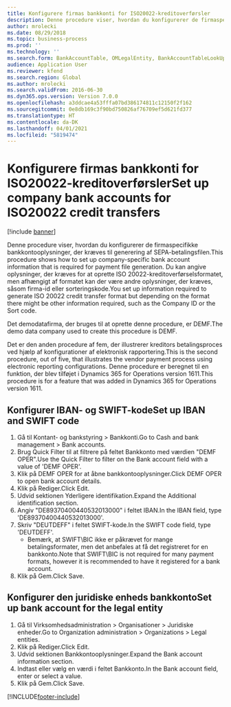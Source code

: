 ```yaml
---
title: Konfigurere firmas bankkonti for ISO20022-kreditoverførsler
description: Denne procedure viser, hvordan du konfigurerer de firmaspecifikke bankkontooplysninger, der kræves til generering af SEPA-betalingsfilen.
author: mrolecki
ms.date: 08/29/2018
ms.topic: business-process
ms.prod: ''
ms.technology: ''
ms.search.form: BankAccountTable, OMLegalEntity, BankAccountTableLookUp
audience: Application User
ms.reviewer: kfend
ms.search.region: Global
ms.author: mrolecki
ms.search.validFrom: 2016-06-30
ms.dyn365.ops.version: Version 7.0.0
ms.openlocfilehash: a3ddcae4a53fffa07bd386174811c12150f2f162
ms.sourcegitcommit: 0e8db169c3f90bd750826af76709ef5d621fd377
ms.translationtype: HT
ms.contentlocale: da-DK
ms.lasthandoff: 04/01/2021
ms.locfileid: "5819474"
---
```

# <a name="set-up-company-bank-accounts-for-iso20022-credit-transfers"></a><span data-ttu-id="2e06d-103">Konfigurere firmas bankkonti for ISO20022-kreditoverførsler</span><span class="sxs-lookup"><span data-stu-id="2e06d-103">Set up company bank accounts for ISO20022 credit transfers</span></span>

[!include [banner](../../includes/banner.md)]

<span data-ttu-id="2e06d-104">Denne procedure viser, hvordan du konfigurerer de firmaspecifikke bankkontooplysninger, der kræves til generering af SEPA-betalingsfilen.</span><span class="sxs-lookup"><span data-stu-id="2e06d-104">This procedure shows how to set up company-specific bank account information that is required for payment file generation.</span></span> <span data-ttu-id="2e06d-105">Du kan angive oplysninger, der kræves for at oprette ISO 20022-kreditoverførselsformatet, men afhængigt af formatet kan der være andre oplysninger, der kræves, såsom firma-id eller sorteringskode.</span><span class="sxs-lookup"><span data-stu-id="2e06d-105">You set up information required to generate ISO 20022 credit transfer format but depending on the format there might be other information required, such as the Company ID or the Sort code.</span></span> 

<span data-ttu-id="2e06d-106">Det demodatafirma, der bruges til at oprette denne procedure, er DEMF.</span><span class="sxs-lookup"><span data-stu-id="2e06d-106">The demo data company used to create this procedure is DEMF.</span></span>

<span data-ttu-id="2e06d-107">Det er den anden procedure af fem, der illustrerer kreditors betalingsproces ved hjælp af konfigurationer af elektronisk rapportering.</span><span class="sxs-lookup"><span data-stu-id="2e06d-107">This is the second procedure, out of five, that illustrates the vendor payment process using electronic reporting configurations.</span></span> <span data-ttu-id="2e06d-108">Denne procedure er beregnet til en funktion, der blev tilføjet i Dynamics 365 for Operations version 1611.</span><span class="sxs-lookup"><span data-stu-id="2e06d-108">This procedure is for a feature that was added in Dynamics 365 for Operations version 1611.</span></span>


## <a name="set-up-iban-and-swift-code"></a><span data-ttu-id="2e06d-109">Konfigurer IBAN- og SWIFT-kode</span><span class="sxs-lookup"><span data-stu-id="2e06d-109">Set up IBAN and SWIFT code</span></span>
1. <span data-ttu-id="2e06d-110">Gå til Kontant- og bankstyring > Bankkonti.</span><span class="sxs-lookup"><span data-stu-id="2e06d-110">Go to Cash and bank management > Bank accounts.</span></span>
2. <span data-ttu-id="2e06d-111">Brug Quick Filter til at filtrere på feltet Bankkonto med værdien "DEMF OPER".</span><span class="sxs-lookup"><span data-stu-id="2e06d-111">Use the Quick Filter to filter on the Bank account field with a value of 'DEMF OPER'.</span></span>
3. <span data-ttu-id="2e06d-112">Klik på DEMF OPER for at åbne bankkontooplysninger.</span><span class="sxs-lookup"><span data-stu-id="2e06d-112">Click DEMF OPER to open bank account details.</span></span>
4. <span data-ttu-id="2e06d-113">Klik på Rediger.</span><span class="sxs-lookup"><span data-stu-id="2e06d-113">Click Edit.</span></span>
5. <span data-ttu-id="2e06d-114">Udvid sektionen Yderligere identifikation.</span><span class="sxs-lookup"><span data-stu-id="2e06d-114">Expand the Additional identification section.</span></span>
6. <span data-ttu-id="2e06d-115">Angiv "DE89370400440532013000" i feltet IBAN.</span><span class="sxs-lookup"><span data-stu-id="2e06d-115">In the IBAN field, type 'DE89370400440532013000'.</span></span>
7. <span data-ttu-id="2e06d-116">Skriv "DEUTDEFF" i feltet SWIFT-kode.</span><span class="sxs-lookup"><span data-stu-id="2e06d-116">In the SWIFT code field, type 'DEUTDEFF'.</span></span>
    * <span data-ttu-id="2e06d-117">Bemærk, at SWIFT\BIC ikke er påkrævet for mange betalingsformater, men det anbefales at få det registreret for en bankkonto.</span><span class="sxs-lookup"><span data-stu-id="2e06d-117">Note that SWIFT\BIC is not required for many payment formats, however it is recommended to have it registered for a bank account.</span></span>  
8. <span data-ttu-id="2e06d-118">Klik på Gem.</span><span class="sxs-lookup"><span data-stu-id="2e06d-118">Click Save.</span></span>

## <a name="set-up-bank-account-for-the-legal-entity"></a><span data-ttu-id="2e06d-119">Konfigurer den juridiske enheds bankkonto</span><span class="sxs-lookup"><span data-stu-id="2e06d-119">Set up bank account for the legal entity</span></span>
1. <span data-ttu-id="2e06d-120">Gå til Virksomhedsadministration > Organisationer > Juridiske enheder.</span><span class="sxs-lookup"><span data-stu-id="2e06d-120">Go to Organization administration > Organizations > Legal entities.</span></span>
2. <span data-ttu-id="2e06d-121">Klik på Rediger.</span><span class="sxs-lookup"><span data-stu-id="2e06d-121">Click Edit.</span></span>
3. <span data-ttu-id="2e06d-122">Udvid sektionen Bankkontooplysninger.</span><span class="sxs-lookup"><span data-stu-id="2e06d-122">Expand the Bank account information section.</span></span>
4. <span data-ttu-id="2e06d-123">Indtast eller vælg en værdi i feltet Bankkonto.</span><span class="sxs-lookup"><span data-stu-id="2e06d-123">In the Bank account field, enter or select a value.</span></span>
5. <span data-ttu-id="2e06d-124">Klik på Gem.</span><span class="sxs-lookup"><span data-stu-id="2e06d-124">Click Save.</span></span>



[!INCLUDE[footer-include](../../../includes/footer-banner.md)]
